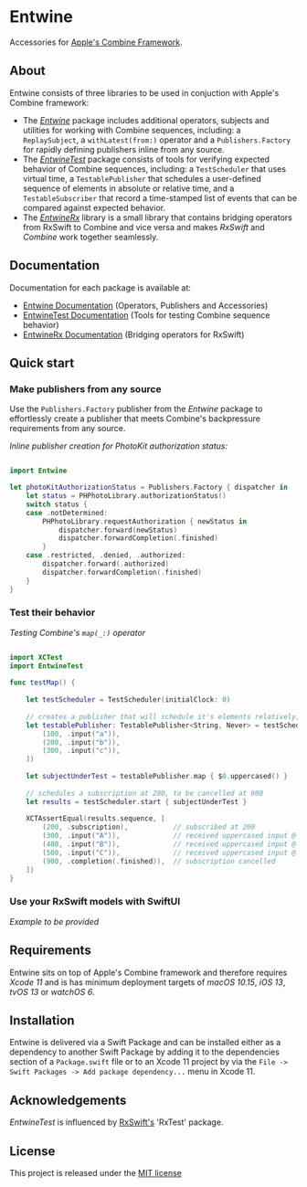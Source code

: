 # Entwine

Accessories for [Apple's Combine Framework](https://developer.apple.com/documentation/combine).

## About
Entwine consists of three libraries to be used in conjuction with Apple's Combine framework:
- The [_Entwine_](https://github.com/tcldr/Entwine) package includes additional operators, subjects and utilities for working with Combine sequences,
including: a `ReplaySubject`, a `withLatest(from:)` operator and a `Publishers.Factory` for rapidly defining
publishers inline from any source.
- The [_EntwineTest_](https://github.com/tcldr/Entwine) package consists of tools for verifying expected behavior of Combine sequences, including:
a `TestScheduler` that uses virtual time, a `TestablePublisher` that schedules a user-defined sequence of
elements in absolute or relative time, and a `TestableSubscriber` that record a time-stamped list of events that can
be compared against expected behavior.
- The [_EntwineRx_](https://github.com/tcldr/Entwine) library is a small library that contains bridging operators from RxSwift to Combine and vice versa
and makes _RxSwift_ and _Combine_ work together seamlessly.  

## Documentation
Documentation for each package is available at:
- [Entwine Documentation](https://github.com/tcldr/Entwine) (Operators, Publishers and Accessories)
- [EntwineTest Documentation](https://github.com/tcldr/Entwine) (Tools for testing Combine sequence behavior)
- [EntwineRx Documentation](https://github.com/tcldr/Entwine) (Bridging operators for RxSwift)

## Quick start
### Make publishers from any source
Use the `Publishers.Factory` publisher from the _Entwine_ package to effortlessly create a publisher that
meets Combine's backpressure requirements from any source.

_Inline publisher creation for PhotoKit authorization status:_
```swift

import Entwine

let photoKitAuthorizationStatus = Publishers.Factory { dispatcher in
    let status = PHPhotoLibrary.authorizationStatus() 
    switch status {
    case .notDetermined:
        PHPhotoLibrary.requestAuthorization { newStatus in
            dispatcher.forward(newStatus)
            dispatcher.forwardCompletion(.finished)
        }
    case .restricted, .denied, .authorized:
        dispatcher.forward(.authorized)
        dispatcher.forwardCompletion(.finished)
    }
}
```
### Test their behavior
_Testing Combine's `map(_:)` operator_
```swift

import XCTest
import EntwineTest
    
func testMap() {
    
    let testScheduler = TestScheduler(initialClock: 0)
    
    // creates a publisher that will schedule it's elements relatively, at the point of subscription
    let testablePublisher: TestablePublisher<String, Never> = testScheduler.createRelativeTestablePublisher([
        (100, .input("a")),
        (200, .input("b")),
        (300, .input("c")),
    ])
    
    let subjectUnderTest = testablePublisher.map { $0.uppercased() }
    
    // schedules a subscription at 200, to be cancelled at 900
    let results = testScheduler.start { subjectUnderTest }
    
    XCTAssertEqual(results.sequence, [
        (200, .subscription),           // subscribed at 200
        (300, .input("A")),             // received uppercased input @ 100 + subscription time
        (400, .input("B")),             // received uppercased input @ 200 + subscription time
        (500, .input("C")),             // received uppercased input @ 300 + subscription time
        (900, .completion(.finished)),  // subscription cancelled
    ])
}


```
### Use your RxSwift models with SwiftUI
_Example to be provided_

## Requirements
Entwine sits on top of Apple's Combine framework and therefore requires _Xcode 11_ and is has minimum deployment targets of _macOS 10.15_, _iOS 13_, _tvOS 13_ or _watchOS 6_.

## Installation
Entwine is delivered via a Swift Package and can be installed either as a dependency to another Swift Package by adding it to the dependencies section of a `Package.swift`  file
or to an Xcode 11 project by via the `File -> Swift Packages -> Add package dependency...` menu in Xcode 11. 
## Acknowledgements
_EntwineTest_ is influenced by [RxSwift's](https://github.com/ReactiveX/RxSwift) 'RxTest' package. 
## License
This project is released under the [MIT license](https://github.com/tcldr/Entwine/license)


